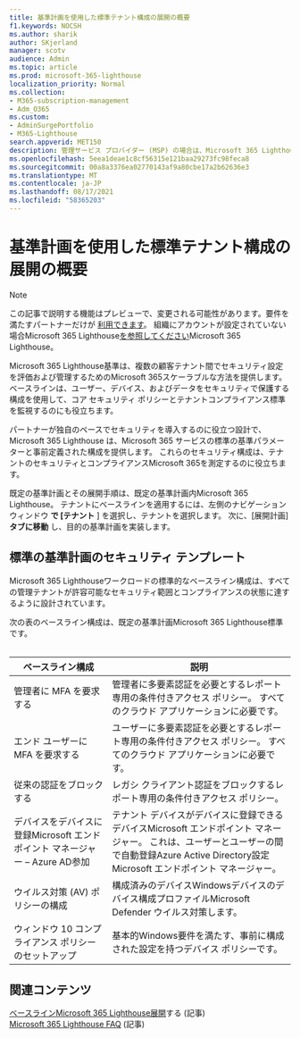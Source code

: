 ```yaml
---
title: 基準計画を使用した標準テナント構成の展開の概要
f1.keywords: NOCSH
ms.author: sharik
author: SKjerland
manager: scotv
audience: Admin
ms.topic: article
ms.prod: microsoft-365-lighthouse
localization_priority: Normal
ms.collection:
- M365-subscription-management
- Adm_O365
ms.custom:
- AdminSurgePortfolio
- M365-Lighthouse
search.appverid: MET150
description: 管理サービス プロバイダー (MSP) の場合は、Microsoft 365 Lighthouseを使用して標準的なテナント構成を展開する方法について説明します。
ms.openlocfilehash: 5eea1deae1c8cf56315e121baa29273fc98feca8
ms.sourcegitcommit: 00a8a3376ea02770143af9a80cbe17a2b62636e3
ms.translationtype: MT
ms.contentlocale: ja-JP
ms.lasthandoff: 08/17/2021
ms.locfileid: "58365203"
---
```

# <a name="overview-of-using-baselines-to-deploy-standard-tenant-configurations"></a>基準計画を使用した標準テナント構成の展開の概要 

> [!NOTE]
> この記事で説明する機能はプレビューで、変更される可能性があります。要件を満たすパートナーだけが [利用できます](m365-lighthouse-requirements.md)。 組織にアカウントが設定されていない場合Microsoft 365 Lighthouse[を参照してください](m365-lighthouse-sign-up.md)Microsoft 365 Lighthouse。

Microsoft 365 Lighthouse基準は、複数の顧客テナント間でセキュリティ設定を評価および管理するためのMicrosoft 365スケーラブルな方法を提供します。 ベースラインは、ユーザー、デバイス、およびデータをセキュリティで保護する構成を使用して、コア セキュリティ ポリシーとテナントコンプライアンス標準を監視するのにも役立ちます。

パートナーが独自のペースでセキュリティを導入するのに役立つ設計で、Microsoft 365 Lighthouse は、Microsoft 365 サービスの標準の基準パラメーターと事前定義された構成を提供します。 これらのセキュリティ構成は、テナントのセキュリティとコンプライアンスMicrosoft 365を測定するのに役立ちます。

既定の基準計画とその展開手順は、既定の基準計画内Microsoft 365 Lighthouse。 テナントにベースラインを適用するには、左側のナビゲーション ウィンドウ **で [テナント** ] を選択し、テナントを選択します。 次に、[展開計画] **タブに移動** し、目的の基準計画を実装します。

## <a name="standard-baseline-security-templates"></a>標準の基準計画のセキュリティ テンプレート

Microsoft 365 Lighthouseワークロードの標準的なベースライン構成は、すべての管理テナントが許容可能なセキュリティ範囲とコンプライアンスの状態に達するように設計されています。

次の表のベースライン構成は、既定の基準計画Microsoft 365 Lighthouse標準です。<br><br>

| ベースライン構成 | 説明 |
|--|--|
| 管理者に MFA を要求する | 管理者に多要素認証を必要とするレポート専用の条件付きアクセス ポリシー。 すべてのクラウド アプリケーションに必要です。 |
| エンド ユーザーに MFA を要求する | ユーザーに多要素認証を必要とするレポート専用の条件付きアクセス ポリシー。 すべてのクラウド アプリケーションに必要です。 |
| 従来の認証をブロックする | レガシ クライアント認証をブロックするレポート専用の条件付きアクセス ポリシー。 |
| デバイスをデバイスに登録Microsoft エンドポイント マネージャー – Azure AD参加 | テナント デバイスがデバイスに登録できるデバイスMicrosoft エンドポイント マネージャー。 これは、ユーザーとユーザーの間で自動登録Azure Active Directory設定Microsoft エンドポイント マネージャー。 |
| ウイルス対策 (AV) ポリシーの構成 | 構成済みのデバイスWindowsデバイスのデバイス構成プロファイルMicrosoft Defender ウイルス対策します。 |
| ウィンドウ 10 コンプライアンス ポリシーのセットアップ | 基本的Windows要件を満たす、事前に構成された設定を持つデバイス ポリシーです。 |

## <a name="related-content"></a>関連コンテンツ

[ベースラインMicrosoft 365 Lighthouse展開](m365-lighthouse-deploy-baselines.md)する (記事)\
[Microsoft 365 Lighthouse FAQ](m365-lighthouse-faq.yml) (記事)
